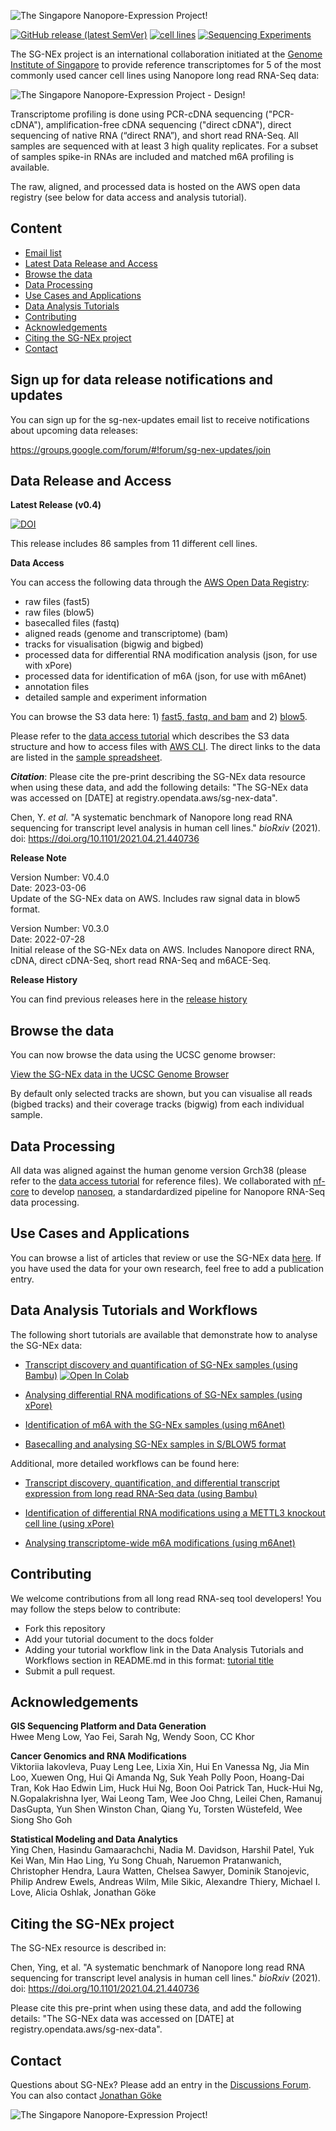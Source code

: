 ![The Singapore Nanopore-Expression Project\!](
https://jglaborg.files.wordpress.com/2021/10/sg_nex_textlogo.png)

[![GitHub release (latest SemVer)](https://img.shields.io/github/v/release/GoekeLab/sg-nex-data?color=blue&include_prereleases)](#data-release-and-access) [![cell lines](https://img.shields.io/badge/cell_lines-11-green)](#data-release-and-access) [![Sequencing Experiments](https://img.shields.io/badge/sequencing_runs-84-green)](docs/samples.tsv) 

The SG-NEx project is an international collaboration initiated at the [Genome Institute of Singapore](https://www.a-star.edu.sg/gis/) to provide reference transcriptomes for 5 of the most commonly used cancer cell lines using Nanopore long read RNA-Seq data:

![The Singapore Nanopore-Expression Project - Design\!](
https://jglaborg.files.wordpress.com/2020/10/sg_nex_design-1.png)

Transcriptome profiling is done using PCR-cDNA sequencing ("PCR-cDNA"), amplification-free cDNA sequencing ("direct cDNA"), direct sequencing of native RNA (“direct RNA”), and short read RNA-Seq. All samples are sequenced with at least 3 high quality replicates. For a subset of samples spike-in RNAs are included and matched m6A profiling is available.

The raw, aligned, and processed data is hosted on the AWS open data registry (see below for data access and analysis tutorial).


## Content

- [Email list](#sign-up-for-data-release-notifications-and-updates)
- [Latest Data Release and Access](#data-release-and-access)
- [Browse the data](#browse-the-data)
- [Data Processing](#data-processing)
- [Use Cases and Applications](#use-cases-and-applications)
- [Data Analysis Tutorials](#data-analysis-tutorials-and-workflows)
- [Contributing](#contributing)
- [Acknowledgements](#acknowledgements)
- [Citing the SG-NEx project](#citing-the-sg-nex-project)
- [Contact](#contact)

## Sign up for data release notifications and updates
You can sign up for the sg-nex-updates email list to receive notifications about upcoming data releases: 

https://groups.google.com/forum/#!forum/sg-nex-updates/join

## Data Release and Access

**Latest Release (v0.4)**

[![DOI](https://zenodo.org/badge/DOI/10.5281/zenodo.5574654.svg)](https://doi.org/10.5281/zenodo.5574654)

This release includes 86 samples from 11 different cell lines. 

**Data Access**

You can access the following data through the [AWS Open Data Registry](https://registry.opendata.aws/sgnex/):

- raw files (fast5)
- raw files (blow5)
- basecalled files (fastq)
- aligned reads (genome and transcriptome) (bam)
- tracks for visualisation (bigwig and bigbed)
- processed data for differential RNA modification analysis (json, for use with xPore)
- processed data for identification of m6A (json, for use with m6Anet)
- annotation files
- detailed sample and experiment information

You can browse the S3 data here: 1) [fast5, fastq, and bam](http://sg-nex-data.s3-website-ap-southeast-1.amazonaws.com/) and 2) [blow5](http://sg-nex-data-blow5.s3-website-ap-southeast-1.amazonaws.com/). 

Please refer to the [data access tutorial](docs/AWS_data_access_tutorial.md) which describes the S3 data structure and how to access files with [AWS CLI](https://docs.aws.amazon.com/cli/latest/reference/s3/). The direct links to the data are listed in the [sample spreadsheet](docs/samples.tsv).

_**Citation**_: Please cite the pre-print describing the SG-NEx data resource when using these data, and add the following details: "The SG-NEx data was accessed on [DATE] at registry.opendata.aws/sg-nex-data".

Chen, Y. _et al._ "A systematic benchmark of Nanopore long read RNA sequencing for transcript level analysis in human cell lines." _bioRxiv_ (2021). doi: https://doi.org/10.1101/2021.04.21.440736

**Release Note**

Version Number: V0.4.0                
Date: 2023-03-06                          
Update of the SG-NEx data on AWS. Includes raw signal data in blow5 format. 

Version Number: V0.3.0               
Date: 2022-07-28                 
Initial release of the SG-NEx data on AWS. Includes Nanopore direct RNA, cDNA, direct cDNA-Seq, short read RNA-Seq and m6ACE-Seq.

**Release History**

You can find previous releases here in the [release history](https://github.com/GoekeLab/sg-nex-data/releases)

## Browse the data

You can now browse the data using the UCSC genome browser:

[View the SG-NEx data in the UCSC Genome Browser](http://genome.ucsc.edu/cgi-bin/hgTracks?db=grch38&hubUrl=https://sg-nex-data.s3.amazonaws.com/data/sequencing_data_ont/genome_browser_data/hub_track/hub-ONT-Grch38-complete-2022-08-15.txt)

By default only selected tracks are shown, but you can visualise all reads (bigbed tracks) and their coverage tracks (bigwig) from each individual sample.

## Data Processing

All data was aligned against the human genome version Grch38 (please refer to the [data access tutorial](docs/AWS_data_access_tutorial.md) for reference files). We collaborated with [nf-core](https://github.com/nf-core) to develop [nanoseq](https://github.com/nf-core/nanoseq), a standardardized pipeline for Nanopore RNA-Seq data processing. 

## Use Cases and Applications

You can browse a list of articles that review or use the SG-NEx data [here](/docs/SGNEx_usecases.md). If you have used the data for your own research, feel free to add a publication entry.

## Data Analysis Tutorials and Workflows

The following short tutorials are available that demonstrate how to analyse the SG-NEx data:

- [Transcript discovery and quantification of SG-NEx samples (using Bambu)](./docs/SG-NEx_Bambu_tutorial_notebook.ipynb) <a target="_blank" href="https://colab.research.google.com/github/GoekeLab/sg-nex-data/blob/master/docs/SG-NEx_Bambu_tutorial_notebook.ipynb">
  <img src="https://colab.research.google.com/assets/colab-badge.svg" alt="Open In Colab"/>
</a>

- [Analysing differential RNA modifications of SG-NEx samples (using xPore)](./docs/SG-NEx_xPore_tutorial.md)

- [Identification of m6A with the SG-NEx samples (using m6Anet)](./docs/SG-NEx_m6Anet_tutorial.md)

- [Basecalling and analysing SG-NEx samples in S/BLOW5 format](./docs/SG-NEx_blow5_tutorial.md)

Additional, more detailed workflows can be found here:

- [Transcript discovery, quantification, and differential transcript expression from long read RNA-Seq data (using Bambu)](https://github.com/GoekeLab/bambu)

- [Identification of differential RNA modifications using a METTL3 knockout cell line (using xPore)](./docs/xPore_ONT_tutorial.ipynb)

- [Analysing transcriptome-wide m6A modifications (using m6Anet)](https://m6anet.readthedocs.io/en/latest/)


## Contributing
We welcome contributions from all long read RNA-seq tool developers! You may follow the steps below to contribute:

- Fork this repository
- Add your tutorial document to the docs folder 
- Adding your tutorial workflow link in the Data Analysis Tutorials and Workflows section in README.md in this format: [tutorial title](path_to_the_tutorial)
- Submit a pull request.


## Acknowledgements
**GIS Sequencing Platform and Data Generation**            
Hwee Meng Low, Yao Fei, Sarah Ng, Wendy Soon, CC Khor   

**Cancer Genomics and RNA Modifications**            
Viktoriia Iakovleva, Puay Leng Lee, Lixia Xin, Hui En Vanessa Ng, Jia Min Loo, Xuewen Ong, Hui Qi Amanda Ng, Suk Yeah Polly Poon, Hoang-Dai Tran, Kok Hao Edwin Lim, Huck Hui Ng, Boon Ooi Patrick Tan, Huck-Hui Ng, N.Gopalakrishna Iyer, Wai Leong Tam, Wee Joo Chng, Leilei Chen, Ramanuj DasGupta, Yun Shen Winston Chan, Qiang Yu, Torsten Wüstefeld, Wee Siong Sho Goh

**Statistical Modeling and Data Analytics**                     
Ying Chen, Hasindu Gamaarachchi, Nadia M. Davidson, Harshil Patel, Yuk Kei Wan, Min Hao Ling, Yu Song Chuah, Naruemon Pratanwanich, Christopher Hendra, Laura Watten, Chelsea Sawyer, Dominik Stanojevic, Philip Andrew Ewels, Andreas Wilm, Mile Sikic, Alexandre Thiery, Michael I. Love, Alicia Oshlak, Jonathan Göke
## Citing the SG-NEx project

The SG-NEx resource is described in:

Chen, Ying, et al. "A systematic benchmark of Nanopore long read RNA sequencing for transcript level analysis in human cell lines." _bioRxiv_ (2021). doi: https://doi.org/10.1101/2021.04.21.440736

Please cite this pre-print when using these data, and add the following details: "The SG-NEx data was accessed on [DATE] at registry.opendata.aws/sg-nex-data".

## Contact

Questions about SG-NEx? Please add an entry in the [Discussions Forum](https://github.com/GoekeLab/sg-nex-data/discussions). You can also contact [Jonathan Göke](https://www.a-star.edu.sg/gis/our-people/faculty-staff)

![The Singapore Nanopore-Expression Project\!](https://jglaborg.files.wordpress.com/2020/10/sg_nex_logos-1.png)
